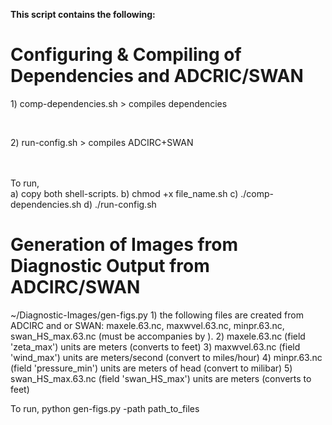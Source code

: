 <b>This script contains the following:</b> 

<h1>Configuring & Compiling of Dependencies and ADCRIC/SWAN</h1>
<p>1) comp-dependencies.sh  > compiles dependencies</p><br>
<p>2) run-config.sh         > compiles ADCIRC+SWAN </p><br>
<br>
To run,
<br>
a) copy both shell-scripts.
b) chmod +x file_name.sh
c) ./comp-dependencies.sh
d) ./run-config.sh

<h1>Generation of Images from Diagnostic Output from ADCIRC/SWAN</h1>
~/Diagnostic-Images/gen-figs.py
1) the following files are created from ADCIRC and or SWAN: maxele.63.nc, maxwvel.63.nc, minpr.63.nc, swan_HS_max.63.nc (must be accompanies by ).
2) maxele.63.nc (field 'zeta_max') units are meters (converts to feet)
3) maxwvel.63.nc (field 'wind_max') units are meters/second (convert to miles/hour)
4) minpr.63.nc (field 'pressure_min') units are meters of head (convert to milibar) 
5) swan_HS_max.63.nc (field 'swan_HS_max') units are meters (converts to feet)

To run,
python gen-figs.py -path path_to_files
